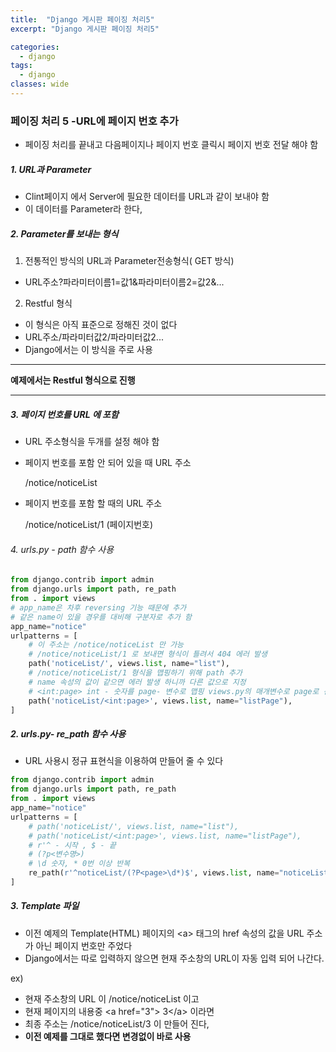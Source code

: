 ```yaml
---
title:  "Django 게시판 페이징 처리5"
excerpt: "Django 게시판 페이징 처리5"

categories:
  - django
tags:
  - django	
classes: wide 
---
```




### 페이징 처리 5 -URL에 페이지 번호 추가

- 페이징 처리를 끝내고 다음페이지나 페이지 번호 클릭시 페이지 번호 전달 해야 함 	




##### 1. URL과 Parameter	

- Clint페이지 에서 Server에 필요한 데이터를 URL과 같이 보내야 함 	
- 이 데이터를 Parameter라 한다,	



##### 2. Parameter를 보내는 형식	

1) 전통적인 방식의 URL과 Parameter전송형식( GET 방식)	

- URL주소?파라미터이름1=값1&파라미터이름2=값2&...	

2) Restful 형식	

- 이 형식은 아직 표준으로 정해진 것이 없다	
- URL주소/파라미터값2/파라미터값2...	
- Django에서는 이 방식을 주로 사용 	

------

**예제에서는 Restful 형식으로 진행**	

------

##### 3. 페이지 번호를 URL 에 포함	

- URL 주소형식을 두개를 설정 해야 함	

- 페이지 번호를 포함 안 되어 있을 때 URL 주소	

  /notice/noticeList	

- 페이지 번호를 포함 할 때의 URL 주소	

  /notice/noticeList/1 (페이지번호)	

###### 4. urls.py - path 함수 사용	

```python	
from django.contrib import admin	
from django.urls import path, re_path	
from . import views	
# app_name은 차후 reversing 기능 때문에 추가	
# 같은 name이 있을 경우를 대비해 구분자로 추가 함	
app_name="notice"	
urlpatterns = [	
  	# 이 주소는 /notice/noticeList 만 가능	
  	# /notice/noticeList/1 로 보내면 형식이 틀려서 404 에러 발생	
    path('noticeList/', views.list, name="list"),	
  	# /notice/noticeList/1 형식을 맵핑하기 위해 path 추가	
  	# name 속성의 값이 같으면 에러 발생 하니까 다른 값으로 지정	
  	# <int:page> int - 숫자를 page- 변수로 맵핑 views.py의 매개변수로 page로 선언 되어 있어야 함	
  	path('noticeList/<int:page>', views.list, name="listPage"),  	
]	
```



##### 2. urls.py- re_path 함수 사용	

- URL 사용시 정규 표현식을 이용하여 만들어 줄 수 있다	

```python	
from django.contrib import admin	
from django.urls import path, re_path	
from . import views	
app_name="notice"	
urlpatterns = [	
    # path('noticeList/', views.list, name="list"),  	
    # path('noticeList/<int:page>', views.list, name="listPage"),	
  	# r'^ - 시작 , $ - 끝	
  	# (?p<변수명>)	
  	# \d 숫자, * 0번 이상 반복	
    re_path(r'^noticeList/(?P<page>\d*)$', views.list, name="noticeList"), 	
]	
```



##### 3. Template 파일	

- 이전 예제의 Template(HTML) 페이지의 \<a\>  태그의 href 속성의 값을 URL 주소가 아닌 페이지 번호만 주었다	
- Django에서는 따로 입력하지 않으면 현재 주소창의 URL이 자동 입력 되어 나간다.	

ex)   	

- 현재 주소창의 URL 이  /notice/noticeList 이고 	
- 현재 페이지의 내용중 \<a href="3"\> 3\</a\> 이라면 	
- 최종 주소는  /notice/noticeList/3  이 만들어 진다,	
- **이전 예제를 그대로 했다면 변경없이 바로 사용**